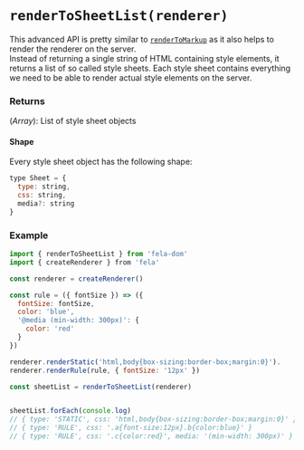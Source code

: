 # `renderToSheetList(renderer)`

This advanced API is pretty similar to [`renderToMarkup`](renderToMarkup.md) as it also helps to render the renderer on the server.<br>
Instead of returning a single string of HTML containing style elements, it returns a list of so called style sheets.
Each style sheet contains everything we need to be able to render actual style elements on the server.


### Returns
(*Array*): List of style sheet objects

#### Shape
Every style sheet object has the following shape:
```javascript
type Sheet = {
  type: string,
  css: string,
  media?: string
}
```

### Example
```javascript
import { renderToSheetList } from 'fela-dom'
import { createRenderer } from 'fela'

const renderer = createRenderer()

const rule = ({ fontSize }) => ({
  fontSize: fontSize,
  color: 'blue',
  '@media (min-width: 300px)': {
    color: 'red'
  }
})

renderer.renderStatic('html,body{box-sizing:border-box;margin:0}').
renderer.renderRule(rule, { fontSize: '12px' })

const sheetList = renderToSheetList(renderer)


sheetList.forEach(console.log)
// { type: 'STATIC', css: 'html,body{box-sizing:border-box;margin:0}' }
// { type: 'RULE', css: '.a{font-size:12px}.b{color:blue}' }
// { type: 'RULE', css: '.c{color:red}', media: '(min-width: 300px)' }
```
